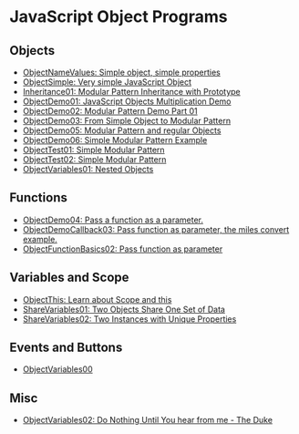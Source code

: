 JavaScript Object Programs
========

Objects
-------

- [ObjectNameValues: Simple object, simple properties](https://github.com/charliecalvert/JsObjects/tree/master/JavaScript/Objects/ObjectNameValue)
- [ObjectSimple: Very simple JavaScript Object](https://github.com/charliecalvert/JsObjects/tree/master/JavaScript/Objects/ObjectSimple)
- [Inheritance01: Modular Pattern Inheritance with Prototype](https://github.com/charliecalvert/JsObjects/tree/master/JavaScript/Objects/Inheritance01)
- [ObjectDemo01: JavaScript Objects Multiplication Demo](https://github.com/charliecalvert/JsObjects/tree/master/JavaScript/Objects/ObjectDemo01)
- [ObjectDemo02: Modular Pattern Demo Part 01](https://github.com/charliecalvert/JsObjects/tree/master/JavaScript/Objects/ObjectDemo02)
- [ObjectDemo03: From Simple Object to Modular Pattern](https://github.com/charliecalvert/JsObjects/tree/master/JavaScript/Objects/ObjectDemo03)
- [ObjectDemo05: Modular Pattern and regular Objects](https://github.com/charliecalvert/JsObjects/tree/master/JavaScript/Objects/ObjectDemo05)
- [ObjectDemo06: Simple Modular Pattern Example](https://github.com/charliecalvert/JsObjects/tree/master/JavaScript/Objects/ObjectDemo06)
- [ObjectTest01: Simple Modular Pattern](https://github.com/charliecalvert/JsObjects/tree/master/JavaScript/Objects/ObjectTest01)
- [ObjectTest02: Simple Modular Pattern](https://github.com/charliecalvert/JsObjects/tree/master/JavaScript/Objects/ObjectTest02)
- [ObjectVariables01: Nested Objects](https://github.com/charliecalvert/JsObjects/tree/master/JavaScript/Objects/ObjectVariables01)

Functions
---------

- [ObjectDemo04: Pass a function as a parameter.](https://github.com/charliecalvert/JsObjects/tree/master/JavaScript/Objects/ObjectDemo04)
- [ObjectDemoCallback03: Pass function as parameter, the miles convert example.](https://github.com/charliecalvert/JsObjects/tree/master/JavaScript/Objects/ObjectDemoCallback03)
- [ObjectFunctionBasics02: Pass function as parameter](https://github.com/charliecalvert/JsObjects/tree/master/JavaScript/Objects/ObjectFunctionBasics02)

Variables and Scope
---------
- [ObjectThis: Learn about Scope and this](https://github.com/charliecalvert/JsObjects/tree/master/JavaScript/Objects/ObjectThis)
- [ShareVariables01: Two Objects Share One Set of Data](https://github.com/charliecalvert/JsObjects/tree/master/JavaScript/Objects/ShareVariables01)
- [ShareVariables02: Two Instances with Unique Properties](https://github.com/charliecalvert/JsObjects/tree/master/JavaScript/Objects/ShareVariables02)

Events and Buttons
------------------

- [ObjectVariables00](https://github.com/charliecalvert/JsObjects/tree/master/JavaScript/Objects/ObjectVariables00)

Misc
------------------

- [ObjectVariables02: Do Nothing Until You hear from me - The Duke](https://github.com/charliecalvert/JsObjects/tree/master/JavaScript/Objects/ObjectVariables02)